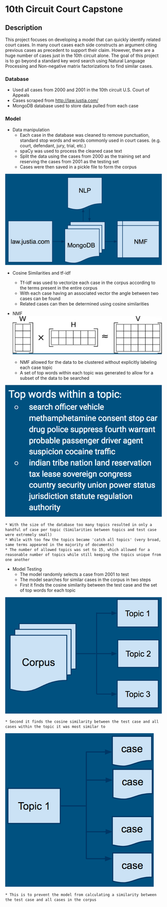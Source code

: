 # 10th Circuit Court Capstone
## Description
This project focuses on developing a model that can quickly identify related court cases. In many court cases each side constructs an argument citing previous cases as precedent to support their claim. However, there are a huge number of cases just in the 10th circuit alone. The goal of this project is to go beyond a standard key word search using Natural Language Processing and Non-negative matrix factorizations to find similar cases.

### Database
* Used all cases from 2000 and 2001 in the 10th circuit U.S. Court of Appeals
* Cases scraped from http://law.justia.com/
* MongoDB database used to store data pulled from each case

### Model
* Data manipulation
    * Each case in the database was cleaned to remove punctuation, standard stop words and words commonly used in court cases. (e.g. court, defendant, jury, trial, etc.)
    * spaCy was used to process the cleaned case text
    * Split the data using the cases from 2000 as the training set and reserving the cases from 2001 as the testing set
    * Cases were then saved in a pickle file to form the corpus
    
![Alt text](/images/casedata1.png)

* Cosine Similarities and tf-idf
    * Tf-idf was used to vectorize each case in the corpus according to the terms present in the entire corpus
    * With each case having an associated vector the angle between two cases can be found
    * Related cases can then be determined using cosine similarities
* NMF
![Alt text](/images/nmf1.png)

    * NMF allowed for the data to be clustered without explicitly labeling each case topic
    * A set of top words within each topic was generated to allow for a subset of the data to be searched

![Alt text](/images/casetopwords1.png)

    * With the size of the database too many topics resulted in only a handful of case per topic (Similarities between topics and test case were extremely small)
    * While with too few the topics became 'catch all topics' (very broad, same terms appeared in the majority of documents)
    * The number of allowed topics was set to 15, which allowed for a reasonable number of topics while still keeping the topics unique from one another
* Model Testing
    * The model randomly selects a case from 2001 to test
    * The model searches for similar cases in the corpus in two steps
    * First it finds the cosine similarity between the test case and the set of top words for each topic

![Alt text](/images/casecorpus1.png)

    * Second it finds the cosine similarity between the test case and all cases within the topic it was most similar to

![Alt text](/images/casetopic1.png)

    * This is to prevent the model from calculating a similarity between the test case and all cases in the corpus
